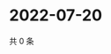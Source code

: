 # 2022-07-20

共 0 条

<!-- BEGIN WEIBO -->
<!-- 最后更新时间 Wed Jul 20 2022 21:40:33 GMT+0800 (China Standard Time) -->

<!-- END WEIBO -->
